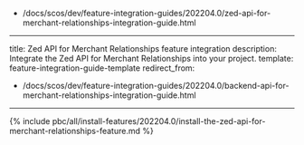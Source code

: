   - /docs/scos/dev/feature-integration-guides/202204.0/zed-api-for-merchant-relationships-integration-guide.html
---
title: Zed API for Merchant Relationships feature integration
description: Integrate the Zed API for Merchant Relationships into your project.
template: feature-integration-guide-template
redirect_from:
  - /docs/scos/dev/feature-integration-guides/202204.0/backend-api-for-merchant-relationships-integration-guide.html
---

{% include pbc/all/install-features/202204.0/install-the-zed-api-for-merchant-relationships-feature.md %} <!-- To edit, see /_includes/pbc/all/install-features/202204.0/install-the-zed-api-for-merchant-relationships-feature.md -->
